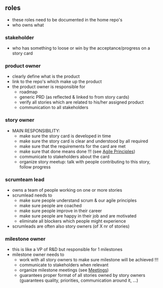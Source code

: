 ## roles

- these roles need to be documented in the home repo's
- who owns what

### stakeholder

- who has something to loose or win by the acceptance/progress on a story card

### product owner

- clearly define what is the product
- link to the repo's which make up the product
- the product owner is responsible for
  - roadmap
  - generic PRD (as reflected & linked to from story cards)
  - verify all stories which are related to his/her assigned product
  - communication to all stakeholders  

### story owner

- MAIN RESPONSIBILITY: 
  - make sure the story card is developed in time
  - make sure the story card is clear and understood by all required
  - make sure that the requirements for the card are met
  - make sure that done means done !!! (see [Agile Principles](agileprinciples.md)) 
  - communicate to stakeholders about the card
  - organize story meetup: talk with people contributing to this story, follow progress

### scrumteam lead

- owns a team of people working on one or more stories
- scrumlead needs to
  - make sure people understand scrum & our agile principles
  - make sure people are coached
  - make sure people improve in their career
  - make sure people are happy in their job and are motivated 
  - eliminate all blockers which people might experience
- scrumleads are often also story owners (of X nr of stories)

### milestone owner
- this is like a VP of R&D but responsible for 1 milestones
- milestone owner needs to
  - work with all story owners to make sure milestone will be achieved !!!
  - communicate to stakeholders when relevant
  - organize milestone meetings (see [Meetings](meetings.md))
  - guarantees proper format of all stories owned by story owners (guarantees quality, priorities, communication around it, ...)





